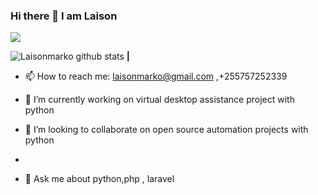 ### Hi there 👋 I am Laison

![](https://komarev.com/ghpvc/?username=laisonamarko)


![Laisonmarko github stats](https://github-readme-stats.vercel.app/api?username=laisonmarko&count_private=true&show_icons=true) **|**

- 📫 How to reach me: laisonmarko@gmail.com   ,+255757252339

- 🔭 I’m currently working on virtual desktop assistance project with python

- 👯 I’m looking to collaborate on open source automation projects with python 
-
- 💬 Ask me about python,php , laravel 

